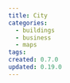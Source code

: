 ```yaml
---
title: City
categories:
  - buildings
  - business
  - maps
tags:
created: 0.7.0
updated: 0.19.0
---
```

